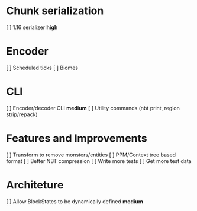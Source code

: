 # Chunk serialization
[ ] 1.16 serializer **high**

# Encoder
[ ] Scheduled ticks
[ ] Biomes

# CLI
[ ] Encoder/decoder CLI **medium**
[ ] Utility commands (nbt print, region strip/repack)

# Features and Improvements
[ ] Transform to remove monsters/entities
[ ] PPM/Context tree based format
[ ] Better NBT compression
[ ] Write more tests
[ ] Get more test data

# Architeture
[ ] Allow BlockStates to be dynamically defined **medium**